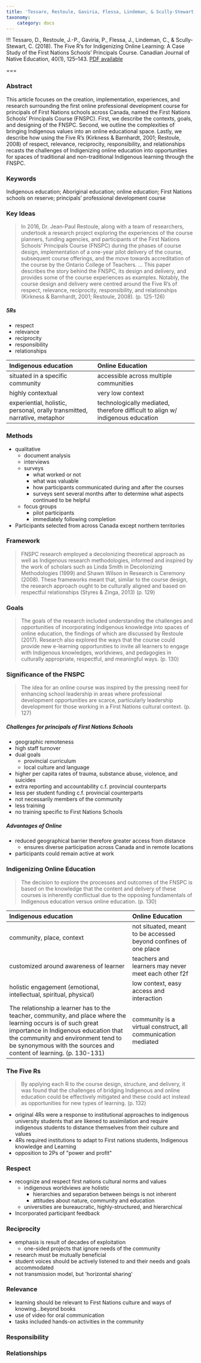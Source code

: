 ```yaml
---
title: 'Tessaro, Restoule, Gaviria, Flessa, Lindeman, & Scully-Stewart, 2018'
taxonomy:
    category: docs
---
```


!!! Tessaro, D., Restoule, J.-P., Gaviria, P., Flessa, J., Lindeman, C., & Scully-Stewart, C. (2018). The Five R’s for Indigenizing Online Learning: A Case Study of the First Nations Schools’ Principals Course. Canadian Journal of Native Education, 40(1), 125–143. [PDF available](https://www.researchgate.net/publication/328289320_The_Five_R%27s_for_Indigenizing_Online_Learning_A_Case_Study_of_the_First_Nations_Schools%27_Principals_Course)

===

### Abstract

This article focuses on the creation, implementation, experiences, and research surrounding the first online professional development course for principals of First Nations schools across Canada, named the  First  Nations Schools’ Principals Course (FNSPC). First, we describe the contexts, goals, and designing of the FNSPC. Second, we outline the complexities of bringing Indigenous values into an online educational space. Lastly, we  describe how  using  the  Five  R’s (Kirkness & Barnhardt, 2001; Restoule, 2008) of respect, relevance, reciprocity, responsibility, and relationships recasts the challenges of Indigenizing online education into opportunities for spaces of traditional and non-traditional Indigenous learning through the FNSPC.


### Keywords
Indigenous education; Aboriginal education; online education; First Nations schools on reserve; principals’ professional development course

### Key Ideas

> In 2016, Dr. Jean-Paul Restoule, along with a team of researchers, undertook a research project exploring the experiences of the course planners, funding agencies, and participants of the First Nations Schools’ Principals Course (FNSPC) during the phases of course design, implementation of a one-year pilot delivery of the course, subsequent course offerings, and the move towards accreditation of the course by the Ontario College of Teachers. ... This paper describes the story behind the FNSPC, its design and delivery, and provides some of the course experiences as examples. Notably, the course design and delivery were centred around the Five R’s of respect, relevance, reciprocity, responsibility, and relationships (Kirkness & Barnhardt, 2001; Restoule, 2008). (p. 125-126)


##### 5Rs

- respect
- relevance
- reciprocity
- responsibility
- relationships

| Indigenous education | Online Education |
| :--- | :---|
| situated in a specific community | accessible across multiple communities  |
| highly contextual   | very low context  |
| experiential, holistic, personal, orally transmitted, narrative, metaphor   | technologically mediated, therefore difficult to align w/ indigenous education  |

### Methods

- qualitative
  - document analysis
  - interviews
  - surveys
    - what worked or not
    - what was valuable
    - how participants communicated during and after the courses
    - surveys sent several months after to determine what aspects continued to be helpful
  - focus groups
    - pilot participants
    - immediately following completion
- Participants selected from across Canada except northern territories

### Framework

> FNSPC research employed a decolonizing theoretical approach as well as Indigenous research methodologies, informed and inspired by the work of scholars such as Linda Smith in Decolonizing Methodologies (1999) and Shawn Wilson in Research is Ceremony (2008). These frameworks meant that, similar to the course design, the research approach ought to be culturally aligned and based on respectful relationships (Styres & Zinga, 2013) (p. 129)

### Goals

> The goals of the research included understanding the challenges and opportunities of incorporating Indigenous knowledge into spaces of online education, the findings of which are discussed by Restoule (2017). Research also explored the ways that the course could provide new e-learning opportunities to invite all learners to engage with Indigenous knowledges, worldviews, and pedagogies in culturally appropriate, respectful, and meaningful ways. (p. 130)

### Significance of the FNSPC

> The idea for an online course was inspired by the pressing need for enhancing school leadership in areas where professional development opportunities are scarce, particularly leadership development for those working in a First Nations cultural context. (p. 127)

##### Challenges for principals of First Nations Schools
- geographic remoteness
- high staff turnover
- dual goals
  - provincial curriculum
  - local culture and language
- higher per capita rates of trauma, substance abuse, violence, and suicides
- extra reporting and accountability c.f. provincial counterparts
- less per student funding c.f. provincial counterparts
- not necessarily members of the community
- less training
- no training specific to First Nations Schools

##### Advantages of Online
- reduced geographical barrier therefore greater access from distance
  - ensures diverse participation across Canada and in remote locations
- participants could remain active at work

### Indigenizing Online Education

> The decision to explore the processes and outcomes of the FNSPC is based on the knowledge that the content and delivery of these courses is inherently conflictual due to the opposing fundamentals of Indigenous education versus online education. (p. 130)

| Indigenous education | Online Education |
| :--- | :---|
| community, place, context | not situated, meant to be accessed beyond confines of one place  |
| customized around awareness of learner|  teachers and learners may never meet each other f2f |
| holistic engagement (emotional, intellectual, spiritual, physical) | low context, easy access and interaction |
| The relationship a learner has to the teacher, community, and place where the learning occurs is of such great importance in Indigenous education that the community and environment tend to be synonymous with the sources and content of learning. (p. 130-131)  |  community is a virtual construct, all communication mediated |

### The Five Rs

> By applying each R to the course design, structure, and delivery, it was found that the challenges of bridging Indigenous and online education could be effectively mitigated and these could act instead as opportunities for new types of learning. (p. 132)

- original 4Rs were a response to institutional approaches to indigenous university students that are likened to assimilation and require indigenous students to distance themselves from their culture and values
- 4Rs required institutions to adapt to First nations students, Indigenous knowledge and Learning
- opposition to 2Ps of "power and profit"

### Respect

- recognize and respect first nations cultural norms and values
  - indigenous worldviews are holistic
    - hierarchies and separation between beings is not inherent
    - attitudes about nature, community and education
  - universities are bureaucratic, highly-structured, and hierarchical
- Incorporated participant feedback

### Reciprocity

- emphasis is result of decades of exploitation
  - one-sided projects that ignore needs of the community
- research must be mutually beneficial
- student voices should be actively listened to and their needs and goals accommodated
- not transmission model, but 'horizontal sharing'

### Relevance

- learning should be relevant to First Nations culture and ways of knowing...beyond books
- use of video for oral communication
- tasks included hands-on activities in the community

### Responsibility


### Relationships
